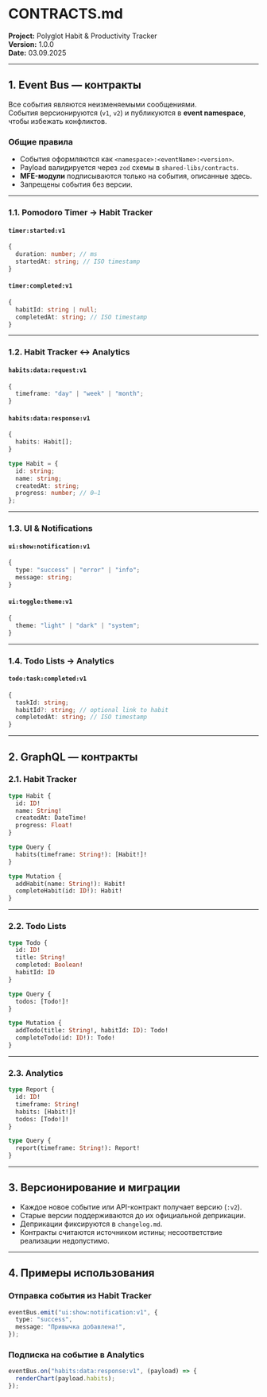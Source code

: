 # CONTRACTS.md

**Project:** Polyglot Habit & Productivity Tracker  
**Version:** 1.0.0  
**Date:** 03.09.2025

---

## 1. Event Bus — контракты

Все события являются неизменяемыми сообщениями.  
События версионируются (`v1`, `v2`) и публикуются в **event namespace**, чтобы избежать конфликтов.

### Общие правила

- События оформляются как `<namespace>:<eventName>:<version>`.
- Payload валидируется через `zod` схемы в `shared-libs/contracts`.
- **MFE-модули** подписываются только на события, описанные здесь.
- Запрещены события без версии.

---

### 1.1. Pomodoro Timer → Habit Tracker

#### `timer:started:v1`

```ts
{
  duration: number; // ms
  startedAt: string; // ISO timestamp
}
```

#### `timer:completed:v1`

```ts
{
  habitId: string | null;
  completedAt: string; // ISO timestamp
}
```

---

### 1.2. Habit Tracker ↔ Analytics

#### `habits:data:request:v1`

```ts
{
  timeframe: "day" | "week" | "month";
}
```

#### `habits:data:response:v1`

```ts
{
  habits: Habit[];
}

type Habit = {
  id: string;
  name: string;
  createdAt: string;
  progress: number; // 0–1
};
```

---

### 1.3. UI & Notifications

#### `ui:show:notification:v1`

```ts
{
  type: "success" | "error" | "info";
  message: string;
}
```

#### `ui:toggle:theme:v1`

```ts
{
  theme: "light" | "dark" | "system";
}
```

---

### 1.4. Todo Lists → Analytics

#### `todo:task:completed:v1`

```ts
{
  taskId: string;
  habitId?: string; // optional link to habit
  completedAt: string; // ISO timestamp
}
```

---

## 2. GraphQL — контракты

### 2.1. Habit Tracker

```graphql
type Habit {
  id: ID!
  name: String!
  createdAt: DateTime!
  progress: Float!
}

type Query {
  habits(timeframe: String!): [Habit!]!
}

type Mutation {
  addHabit(name: String!): Habit!
  completeHabit(id: ID!): Habit!
}
```

---

### 2.2. Todo Lists

```graphql
type Todo {
  id: ID!
  title: String!
  completed: Boolean!
  habitId: ID
}

type Query {
  todos: [Todo!]!
}

type Mutation {
  addTodo(title: String!, habitId: ID): Todo!
  completeTodo(id: ID!): Todo!
}
```

---

### 2.3. Analytics

```graphql
type Report {
  id: ID!
  timeframe: String!
  habits: [Habit!]!
  todos: [Todo!]!
}

type Query {
  report(timeframe: String!): Report!
}
```

---

## 3. Версионирование и миграции

- Каждое новое событие или API-контракт получает версию (`:v2`).
- Старые версии поддерживаются до их официальной деприкации.
- Деприкации фиксируются в `changelog.md`.
- Контракты считаются источником истины; несоответствие реализации недопустимо.

---

## 4. Примеры использования

### Отправка события из Habit Tracker

```ts
eventBus.emit("ui:show:notification:v1", {
  type: "success",
  message: "Привычка добавлена!",
});
```

### Подписка на событие в Analytics

```ts
eventBus.on("habits:data:response:v1", (payload) => {
  renderChart(payload.habits);
});
```

```

```

